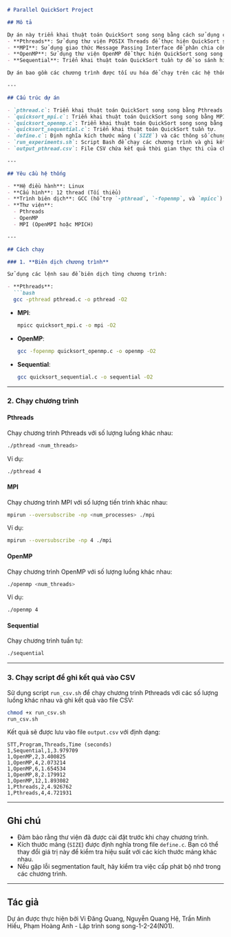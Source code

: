 
```markdown
# Parallel QuickSort Project

## Mô tả

Dự án này triển khai thuật toán QuickSort song song bằng cách sử dụng các công nghệ sau:
- **Pthreads**: Sử dụng thư viện POSIX Threads để thực hiện QuickSort song song.
- **MPI**: Sử dụng giao thức Message Passing Interface để phân chia công việc giữa các tiến trình.
- **OpenMP**: Sử dụng thư viện OpenMP để thực hiện QuickSort song song trên các luồng.
- **Sequential**: Triển khai thuật toán QuickSort tuần tự để so sánh hiệu suất.

Dự án bao gồm các chương trình được tối ưu hóa để chạy trên các hệ thống đa luồng và đa tiến trình.

---

## Cấu trúc dự án

- `pthread.c`: Triển khai thuật toán QuickSort song song bằng Pthreads.
- `quicksort_mpi.c`: Triển khai thuật toán QuickSort song song bằng MPI.
- `quicksort_openmp.c`: Triển khai thuật toán QuickSort song song bằng OpenMP.
- `quicksort_sequential.c`: Triển khai thuật toán QuickSort tuần tự.
- `define.c`: Định nghĩa kích thước mảng (`SIZE`) và các thông số chung.
- `run_experiments.sh`: Script Bash để chạy các chương trình và ghi kết quả vào file CSV.
- `output_pthread.csv`: File CSV chứa kết quả thời gian thực thi của chương trình Pthreads.

---

## Yêu cầu hệ thống

- **Hệ điều hành**: Linux
- **Cấu hình**: 12 thread (Tối thiểu)
- **Trình biên dịch**: GCC (hỗ trợ `-pthread`, `-fopenmp`, và `mpicc`)
- **Thư viện**:
  - Pthreads
  - OpenMP
  - MPI (OpenMPI hoặc MPICH)

---

## Cách chạy

### 1. **Biên dịch chương trình**

Sử dụng các lệnh sau để biên dịch từng chương trình:

- **Pthreads**:
  ```bash
  gcc -pthread pthread.c -o pthread -O2
  ```

- **MPI**:
  ```bash
  mpicc quicksort_mpi.c -o mpi -O2
  ```

- **OpenMP**:
  ```bash
  gcc -fopenmp quicksort_openmp.c -o openmp -O2
  ```

- **Sequential**:
  ```bash
  gcc quicksort_sequential.c -o sequential -O2
  ```

---

### 2. **Chạy chương trình**

#### **Pthreads**
Chạy chương trình Pthreads với số lượng luồng khác nhau:
```bash
./pthread <num_threads>
```
Ví dụ:
```bash
./pthread 4
```

#### **MPI**
Chạy chương trình MPI với số lượng tiến trình khác nhau:
```bash
mpirun --oversubscribe -np <num_processes> ./mpi
```
Ví dụ:
```bash
mpirun --oversubscribe -np 4 ./mpi
```

#### **OpenMP**
Chạy chương trình OpenMP với số lượng luồng khác nhau:
```bash
./openmp <num_threads>
```
Ví dụ:
```bash
./openmp 4
```

#### **Sequential**
Chạy chương trình tuần tự:
```bash
./sequential
```

---

### 3. **Chạy script để ghi kết quả vào CSV**

Sử dụng script `run_csv.sh` để chạy chương trình Pthreads với các số lượng luồng khác nhau và ghi kết quả vào file CSV:
```bash
chmod +x run_csv.sh
run_csv.sh
```

Kết quả sẽ được lưu vào file `output.csv` với định dạng:
```
STT,Program,Threads,Time (seconds)
1,Sequential,1,3.979709
1,OpenMP,2,3.400825
1,OpenMP,4,2.073214
1,OpenMP,6,1.654534
1,OpenMP,8,2.179912
1,OpenMP,12,1.893082
1,Pthreads,2,4.926762
1,Pthreads,4,4.721931
```

---

## Ghi chú

- Đảm bảo rằng thư viện đã được cài đặt trước khi chạy chương trình.
- Kích thước mảng (`SIZE`) được định nghĩa trong file `define.c`. Bạn có thể thay đổi giá trị này để kiểm tra hiệu suất với các kích thước mảng khác nhau.
- Nếu gặp lỗi segmentation fault, hãy kiểm tra việc cấp phát bộ nhớ trong các chương trình.

---

## Tác giả

Dự án được thực hiện bởi Vi Đăng Quang, Nguyễn Quang Hệ, Trần Minh Hiếu, Phạm Hoàng Anh - Lập trình song song-1-2-24(N01).
```
